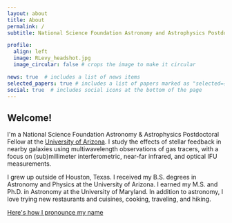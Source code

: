 ```yaml
---
layout: about
title: About
permalink: /
subtitle: National Science Foundation Astronomy and Astrophysics Postdoctoral Fellow<br />University of Arizona

profile:
  align: left
  image: RLevy_headshot.jpg
  image_circular: false # crops the image to make it circular

news: true  # includes a list of news items
selected_papers: true # includes a list of papers marked as "selected={true}"
social: true  # includes social icons at the bottom of the page
---
```


## Welcome!

I'm a National Science Foundation Astronomy & Astrophysics Postdoctoral Fellow at the [University of Arizona](https://www.as.arizona.edu). I study the effects of stellar feedback in nearby galaxies using multiwavelength observations of gas tracers, with a focus on (sub)millimeter interferometric, near-far infrared, and optical IFU measurements.

I grew up outside of Houston, Texas. I received my B.S. degrees in Astronomy and Physics at the University of Arizona. I earned my M.S. and Ph.D. in Astronomy at the University of Maryland. In addition to astronomy, I love trying new restaurants and cuisines, cooking, traveling, and hiking. 

[Here's how I pronounce my name](https://www.name-coach.com/rebeccalevy)
